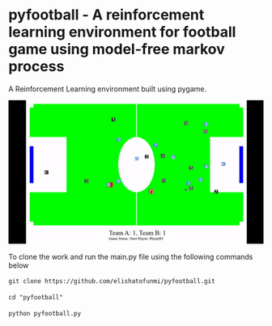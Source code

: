 # pyfootball - A reinforcement learning environment for football game using model-free markov process 
A Reinforcement Learning environment built using pygame.

![gif](images/pyfootball.gif)


To clone the work and run the main.py file using the following commands below

``` 
git clone https://github.com/elishatofunmi/pyfootball.git

cd "pyfootball"

python pyfootball.py

```


